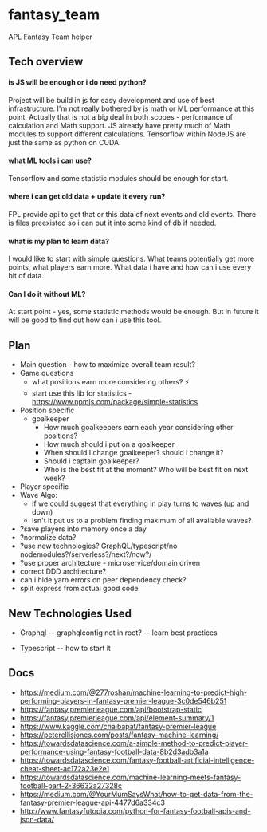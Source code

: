 # fantasy_team
APL Fantasy Team helper

## Tech overview
#### is JS will be enough or i do need python?
Project will be build in js for easy development and use of best infrastructure.
I'm not really bothered by js math or ML performance at this point.
Actually that is not a big deal in both scopes - performance of calculation and Math support.
JS already have pretty much of Math modules to support different calculations.
Tensorflow within NodeJS are just the same as python on CUDA.

#### what ML tools i can use?
Tensorflow and some statistic modules should be enough for start.

#### where i can get old data + update it every run?
FPL provide api to get that or this data of next events and old events.
There is files preexisted so i can put it into some kind of db if needed.

#### what is my plan to learn data?
I would like to start with simple questions. What teams potentially get more points, what players earn more.
What data i have and how can i use every bit of data.

#### Can I do it without ML?
At start point - yes, some statistic methods would be enough. But in future it will be good to find out how can i use this tool.

## Plan
- Main question - how to maximize overall team result?
- Game questions
  - what positions earn more considering others? ⚡️
  - start use this lib for statistics - https://www.npmjs.com/package/simple-statistics
- Position specific
  - goalkeeper
    - How much goalkeepers earn each year considering other positions?
    - How much should i put on a goalkeeper
    - When should I change goalkeeper? should i change it?
    - Should i captain goalkeeper?
    - Who is the best fit at the moment? Who will be best fit on next week?
- Player specific
- Wave Algo:
  - if we could suggest that everything in play turns to waves (up and down)
  - isn't it put us to a problem finding maximum of all available waves?
- ?save players into memory once a day
- ?normalize data?
- ?use new technologies? GraphQL/typescript/no nodemodules?/serverless?/next?/now?/
- ?use proper architecture - microservice/domain driven
- correct DDD architecture?
- can i hide yarn errors on peer dependency check?
- split express from actual good code

## New Technologies Used

- Graphql
-- graphqlconfig not in root?
-- learn best practices

- Typescript
-- how to start it

## Docs
- https://medium.com/@277roshan/machine-learning-to-predict-high-performing-players-in-fantasy-premier-league-3c0de546b251
- https://fantasy.premierleague.com/api/bootstrap-static
- https://fantasy.premierleague.com/api/element-summary/1
- https://www.kaggle.com/chaibapat/fantasy-premier-league
- https://peterellisjones.com/posts/fantasy-machine-learning/
- https://towardsdatascience.com/a-simple-method-to-predict-player-performance-using-fantasy-football-data-8b2d3adb3a1a
- https://towardsdatascience.com/fantasy-football-artificial-intelligence-cheat-sheet-ac172a23e2e1
- https://towardsdatascience.com/machine-learning-meets-fantasy-football-part-2-36632a27328c
- https://medium.com/@YourMumSaysWhat/how-to-get-data-from-the-fantasy-premier-league-api-4477d6a334c3
- http://www.fantasyfutopia.com/python-for-fantasy-football-apis-and-json-data/
